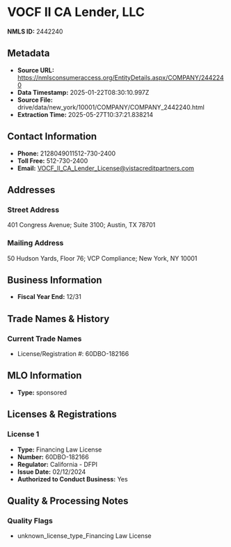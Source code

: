 # VOCF II CA Lender, LLC

**NMLS ID:** 2442240

## Metadata
- **Source URL:** https://nmlsconsumeraccess.org/EntityDetails.aspx/COMPANY/2442240
- **Data Timestamp:** 2025-01-22T08:30:10.997Z
- **Source File:** drive/data/new_york/10001/COMPANY/COMPANY_2442240.html
- **Extraction Time:** 2025-05-27T10:37:21.838214

## Contact Information
- **Phone:** 2128049011512-730-2400
- **Toll Free:** 512-730-2400
- **Email:** VOCF_II_CA_Lender_License@vistacreditpartners.com

## Addresses
### Street Address
401 Congress Avenue; Suite 3100; Austin, TX 78701

### Mailing Address
50 Hudson Yards, Floor 76; VCP Compliance; New York, NY 10001

## Business Information
- **Fiscal Year End:** 12/31

## Trade Names & History
### Current Trade Names
- License/Registration #: 60DBO-182166

## MLO Information
- **Type:** sponsored

## Licenses & Registrations

### License 1
- **Type:** Financing Law License
- **Number:** 60DBO-182166
- **Regulator:** California - DFPI
- **Issue Date:** 02/12/2024
- **Authorized to Conduct Business:** Yes

## Quality & Processing Notes
### Quality Flags
- unknown_license_type_Financing Law License

